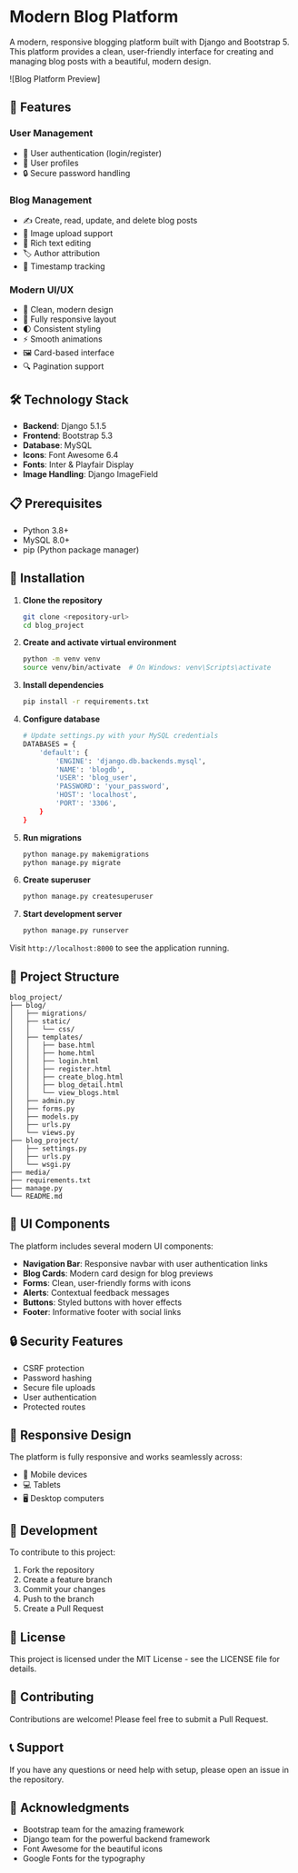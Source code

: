 # Modern Blog Platform

A modern, responsive blogging platform built with Django and Bootstrap 5. This platform provides a clean, user-friendly interface for creating and managing blog posts with a beautiful, modern design.

![Blog Platform Preview]

## 🌟 Features

### User Management
- 🔐 User authentication (login/register)
- 👤 User profiles
- 🔒 Secure password handling

### Blog Management
- ✍️ Create, read, update, and delete blog posts
- 📸 Image upload support
- 📝 Rich text editing
- 🏷️ Author attribution
- 📅 Timestamp tracking

### Modern UI/UX
- 🎨 Clean, modern design
- 📱 Fully responsive layout
- 🌓 Consistent styling
- ⚡ Smooth animations
- 🖼️ Card-based interface
- 🔍 Pagination support

## 🛠️ Technology Stack

- **Backend**: Django 5.1.5
- **Frontend**: Bootstrap 5.3
- **Database**: MySQL
- **Icons**: Font Awesome 6.4
- **Fonts**: Inter & Playfair Display
- **Image Handling**: Django ImageField

## 📋 Prerequisites

- Python 3.8+
- MySQL 8.0+
- pip (Python package manager)

## 🚀 Installation

1. **Clone the repository**
   ```bash
   git clone <repository-url>
   cd blog_project
   ```

2. **Create and activate virtual environment**
   ```bash
   python -m venv venv
   source venv/bin/activate  # On Windows: venv\Scripts\activate
   ```

3. **Install dependencies**
   ```bash
   pip install -r requirements.txt
   ```

4. **Configure database**
   ```bash
   # Update settings.py with your MySQL credentials
   DATABASES = {
       'default': {
           'ENGINE': 'django.db.backends.mysql',
           'NAME': 'blogdb',
           'USER': 'blog_user',
           'PASSWORD': 'your_password',
           'HOST': 'localhost',
           'PORT': '3306',
       }
   }
   ```

5. **Run migrations**
   ```bash
   python manage.py makemigrations
   python manage.py migrate
   ```

6. **Create superuser**
   ```bash
   python manage.py createsuperuser
   ```

7. **Start development server**
   ```bash
   python manage.py runserver
   ```

Visit `http://localhost:8000` to see the application running.

## 📁 Project Structure

```
blog_project/
├── blog/
│   ├── migrations/
│   ├── static/
│   │   └── css/
│   ├── templates/
│   │   ├── base.html
│   │   ├── home.html
│   │   ├── login.html
│   │   ├── register.html
│   │   ├── create_blog.html
│   │   ├── blog_detail.html
│   │   └── view_blogs.html
│   ├── admin.py
│   ├── forms.py
│   ├── models.py
│   ├── urls.py
│   └── views.py
├── blog_project/
│   ├── settings.py
│   ├── urls.py
│   └── wsgi.py
├── media/
├── requirements.txt
├── manage.py
└── README.md
```

## 🎨 UI Components

The platform includes several modern UI components:

- **Navigation Bar**: Responsive navbar with user authentication links
- **Blog Cards**: Modern card design for blog previews
- **Forms**: Clean, user-friendly forms with icons
- **Alerts**: Contextual feedback messages
- **Buttons**: Styled buttons with hover effects
- **Footer**: Informative footer with social links

## 🔒 Security Features

- CSRF protection
- Password hashing
- Secure file uploads
- User authentication
- Protected routes

## 📱 Responsive Design

The platform is fully responsive and works seamlessly across:
- 📱 Mobile devices
- 💻 Tablets
- 🖥️ Desktop computers

## 🚀 Development

To contribute to this project:

1. Fork the repository
2. Create a feature branch
3. Commit your changes
4. Push to the branch
5. Create a Pull Request

## 📄 License

This project is licensed under the MIT License - see the LICENSE file for details.

## 👥 Contributing

Contributions are welcome! Please feel free to submit a Pull Request.

## 📞 Support

If you have any questions or need help with setup, please open an issue in the repository.

## 🙏 Acknowledgments

- Bootstrap team for the amazing framework
- Django team for the powerful backend framework
- Font Awesome for the beautiful icons
- Google Fonts for the typography 
